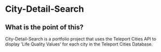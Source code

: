 # City-Detail-Search

## What is the point of this?

City-Detail-Search is a portfolio project that uses the Teleport Cities API to display 'Life Quality Values' for each city in the Teleport Cities Database.
